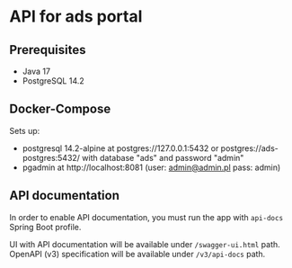 # API for ads portal

## Prerequisites

- Java 17
- PostgreSQL 14.2

## Docker-Compose

Sets up:

- postgresql 14.2-alpine at postgres://127.0.0.1:5432 or postgres://ads-postgres:5432/
  with database "ads" and password "admin"
- pgadmin at http://localhost:8081 (user: admin@admin.pl pass: admin)

## API documentation

In order to enable API documentation, you must run the app with `api-docs` Spring Boot profile.

UI with API documentation will be available under `/swagger-ui.html` path. OpenAPI (v3) specification will be available under `/v3/api-docs` path.
